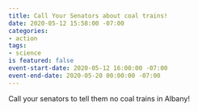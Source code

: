 ```yaml
---
title: Call Your Senators about coal trains!
date: 2020-05-12 15:58:00 -07:00
categories:
- action
tags:
- science
is featured: false
event-start-date: 2020-05-12 16:00:00 -07:00
event-end-date: 2020-05-20 00:00:00 -07:00
---
```


Call your senators to tell them no coal trains in Albany!